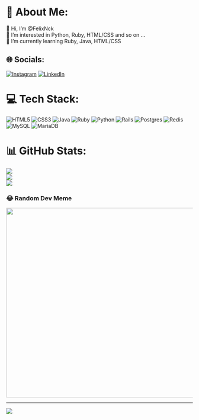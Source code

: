 # 💫 About Me:
👋 Hi, I’m @FelixNck<br>👀 I’m interested in Python, Ruby, HTML/CSS and so on ...<br>🌱 I’m currently learning Ruby, Java, HTML/CSS


## 🌐 Socials:
[![Instagram](https://img.shields.io/badge/Instagram-%23E4405F.svg?logo=Instagram&logoColor=white)](https://instagram.com/felix_nck) [![LinkedIn](https://img.shields.io/badge/LinkedIn-%230077B5.svg?logo=linkedin&logoColor=white)](https://linkedin.com/in/felix-noack-880036214) 

# 💻 Tech Stack:
![HTML5](https://img.shields.io/badge/html5-%23E34F26.svg?style=for-the-badge&logo=html5&logoColor=white) ![CSS3](https://img.shields.io/badge/css3-%231572B6.svg?style=for-the-badge&logo=css3&logoColor=white) ![Java](https://img.shields.io/badge/java-%23ED8B00.svg?style=for-the-badge&logo=java&logoColor=white) ![Ruby](https://img.shields.io/badge/ruby-%23CC342D.svg?style=for-the-badge&logo=ruby&logoColor=white) ![Python](https://img.shields.io/badge/python-3670A0?style=for-the-badge&logo=python&logoColor=ffdd54) ![Rails](https://img.shields.io/badge/rails-%23CC0000.svg?style=for-the-badge&logo=ruby-on-rails&logoColor=white) ![Postgres](https://img.shields.io/badge/postgres-%23316192.svg?style=for-the-badge&logo=postgresql&logoColor=white) ![Redis](https://img.shields.io/badge/redis-%23DD0031.svg?style=for-the-badge&logo=redis&logoColor=white) ![MySQL](https://img.shields.io/badge/mysql-%2300f.svg?style=for-the-badge&logo=mysql&logoColor=white) ![MariaDB](https://img.shields.io/badge/MariaDB-003545?style=for-the-badge&logo=mariadb&logoColor=white)
# 📊 GitHub Stats:
![](https://github-readme-stats.vercel.app/api?username=FelixNck&theme=dark&hide_border=true&include_all_commits=true&count_private=false)<br/>
![](https://github-readme-streak-stats.herokuapp.com/?user=FelixNck&theme=dark&hide_border=true)<br/>
![](https://github-readme-stats.vercel.app/api/top-langs/?username=FelixNck&theme=dark&hide_border=true&include_all_commits=true&count_private=false&layout=compact)

### 😂 Random Dev Meme
<img src="https://random-memer.herokuapp.com/" width="512px"/>

---
[![](https://visitcount.itsvg.in/api?id=FelixNck&icon=0&color=0)](https://visitcount.itsvg.in)
